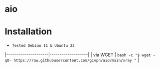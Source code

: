 # aio

# Installation
- `Tested Debian 11 & Ubuntu 22`


|---------------------|-------------------|
| via WGET | `bash -c "$ wget -qO- https://raw.githubusercontent.com/givpn/aio/main/xray "` |
